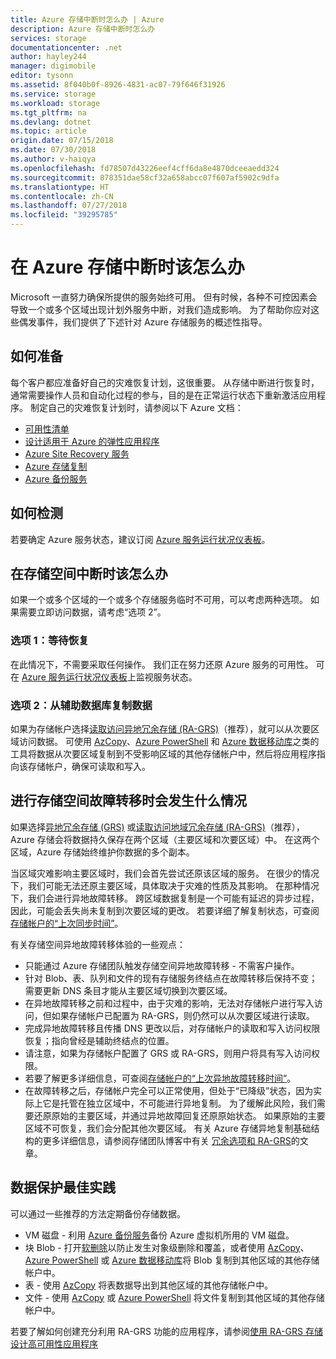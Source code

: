 ```yaml
---
title: Azure 存储中断时怎么办 | Azure
description: Azure 存储中断时怎么办
services: storage
documentationcenter: .net
author: hayley244
manager: digimobile
editor: tysonn
ms.assetid: 8f040b0f-8926-4831-ac07-79f646f31926
ms.service: storage
ms.workload: storage
ms.tgt_pltfrm: na
ms.devlang: dotnet
ms.topic: article
origin.date: 07/15/2018
ms.date: 07/30/2018
ms.author: v-haiqya
ms.openlocfilehash: fd78507d43226eef4cff6da8e4870dceeaedd324
ms.sourcegitcommit: 878351dae58cf32a658abcc07f607af5902c9dfa
ms.translationtype: HT
ms.contentlocale: zh-CN
ms.lasthandoff: 07/27/2018
ms.locfileid: "39295785"
---
```

# <a name="what-to-do-if-an-azure-storage-outage-occurs"></a>在 Azure 存储中断时该怎么办
Microsoft 一直努力确保所提供的服务始终可用。 但有时候，各种不可控因素会导致一个或多个区域出现计划外服务中断，对我们造成影响。 为了帮助你应对这些偶发事件，我们提供了下述针对 Azure 存储服务的概述性指导。

## <a name="how-to-prepare"></a>如何准备
每个客户都应准备好自己的灾难恢复计划，这很重要。 从存储中断进行恢复时，通常需要操作人员和自动化过程的参与，目的是在正常运行状态下重新激活应用程序。 制定自己的灾难恢复计划时，请参阅以下 Azure 文档：

* [可用性清单](https://docs.microsoft.com/azure/architecture/checklist/availability)
* [设计适用于 Azure 的弹性应用程序](https://docs.microsoft.com/azure/architecture/resiliency/)
* [Azure Site Recovery 服务](https://www.azure.cn/home/features/site-recovery/)
* [Azure 存储复制](storage-redundancy.md)
* [Azure 备份服务](https://www.azure.cn/home/features/backup/)

## <a name="how-to-detect"></a>如何检测
若要确定 Azure 服务状态，建议订阅 [Azure 服务运行状况仪表板](https://www.azure.cn/support/service-dashboard/)。

## <a name="what-to-do-if-a-storage-outage-occurs"></a>在存储空间中断时该怎么办
如果一个或多个区域的一个或多个存储服务临时不可用，可以考虑两种选项。 如果需要立即访问数据，请考虑“选项 2”。

### <a name="option-1-wait-for-recovery"></a>选项 1：等待恢复
在此情况下，不需要采取任何操作。 我们正在努力还原 Azure 服务的可用性。 可在 [Azure 服务运行状况仪表板](https://www.azure.cn/support/service-dashboard/)上监视服务状态。

### <a name="option-2-copy-data-from-secondary"></a>选项 2：从辅助数据库复制数据
如果为存储帐户选择[读取访问异地冗余存储 (RA-GRS)](storage-redundancy-grs.md)（推荐），就可以从次要区域访问数据。 可使用 [AzCopy](storage-use-azcopy.md)、[Azure PowerShell](storage-powershell-guide-full.md) 和 [Azure 数据移动库](https://azure.microsoft.com/blog/introducing-azure-storage-data-movement-library-preview-2/)之类的工具将数据从次要区域复制到不受影响区域的其他存储帐户中，然后将应用程序指向该存储帐户，确保可读取和写入。

## <a name="what-to-expect-if-a-storage-failover-occurs"></a>进行存储空间故障转移时会发生什么情况
如果选择[异地冗余存储 (GRS)](storage-redundancy-grs.md) 或[读取访问地域冗余存储 (RA-GRS)](storage-redundancy-grs.md)（推荐），Azure 存储会将数据持久保存在两个区域（主要区域和次要区域）中。 在这两个区域，Azure 存储始终维护你数据的多个副本。

当区域灾难影响主要区域时，我们会首先尝试还原该区域的服务。 在很少的情况下，我们可能无法还原主要区域，具体取决于灾难的性质及其影响。 在那种情况下，我们会进行异地故障转移。 跨区域数据复制是一个可能有延迟的异步过程，因此，可能会丢失尚未复制到次要区域的更改。 若要详细了解复制状态，可查阅[存储帐户的“上次同步时间”](https://blogs.msdn.microsoft.com/windowsazurestorage/2013/12/11/windows-azure-storage-redundancy-options-and-read-access-geo-redundant-storage/)。

有关存储空间异地故障转移体验的一些观点：

* 只能通过 Azure 存储团队触发存储空间异地故障转移 - 不需客户操作。
* 针对 Blob、表、队列和文件的现有存储服务终结点在故障转移后保持不变；需要更新 DNS 条目才能从主要区域切换到次要区域。
* 在异地故障转移之前和过程中，由于灾难的影响，无法对存储帐户进行写入访问，但如果存储帐户已配置为 RA-GRS，则仍然可以从次要区域进行读取。
* 完成异地故障转移且传播 DNS 更改以后，对存储帐户的读取和写入访问权限恢复；指向曾经是辅助终结点的位置。 
* 请注意，如果为存储帐户配置了 GRS 或 RA-GRS，则用户将具有写入访问权限。 
* 若要了解更多详细信息，可查阅[存储帐户的“上次异地故障转移时间”](https://msdn.microsoft.com/library/azure/ee460802.aspx)。
* 在故障转移之后，存储帐户完全可以正常使用，但处于“已降级”状态，因为实际上它是托管在独立区域中，不可能进行异地复制。 为了缓解此风险，我们需要还原原始的主要区域，并通过异地故障回复还原原始状态。 如果原始的主要区域不可恢复，我们会分配其他次要区域。
  有关 Azure 存储异地复制基础结构的更多详细信息，请参阅存储团队博客中有关 [冗余选项和 RA-GRS](https://blogs.msdn.microsoft.com/windowsazurestorage/2013/12/11/windows-azure-storage-redundancy-options-and-read-access-geo-redundant-storage/)的文章。

## <a name="best-practices-for-protecting-your-data"></a>数据保护最佳实践
可以通过一些推荐的方法定期备份存储数据。

* VM 磁盘 - 利用 [Azure 备份服务](https://www.azure.cn/home/features/backup/)备份 Azure 虚拟机所用的 VM 磁盘。
* 块 Blob - 打开[软删除](../blobs/storage-blob-soft-delete.md)以防止发生对象级删除和覆盖，或者使用 [AzCopy](storage-use-azcopy.md)、[Azure PowerShell](storage-powershell-guide-full.md) 或 [Azure 数据移动库](https://azure.microsoft.com/blog/introducing-azure-storage-data-movement-library-preview-2/)将 Blob 复制到其他区域的其他存储帐户中。
* 表 - 使用 [AzCopy](storage-use-azcopy.md) 将表数据导出到其他区域的其他存储帐户中。
* 文件 - 使用 [AzCopy](storage-use-azcopy.md) 或 [Azure PowerShell](storage-powershell-guide-full.md) 将文件复制到其他区域的其他存储帐户中。

若要了解如何创建充分利用 RA-GRS 功能的应用程序，请参阅[使用 RA-GRS 存储设计高可用性应用程序](../storage-designing-ha-apps-with-ragrs.md)
<!--Update_Description: update link-->